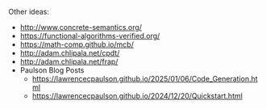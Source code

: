 Other ideas:

- <http://www.concrete-semantics.org/>
- <https://functional-algorithms-verified.org/>
- <https://math-comp.github.io/mcb/>
- <http://adam.chlipala.net/cpdt/>
- <http://adam.chlipala.net/frap/>
- Paulson Blog Posts
  - <https://lawrencecpaulson.github.io/2025/01/06/Code_Generation.html>
  - <https://lawrencecpaulson.github.io/2024/12/20/Quickstart.html>

